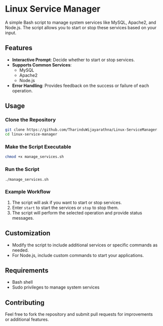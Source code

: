
# Linux Service Manager

A simple Bash script to manage system services like MySQL, Apache2, and Node.js. The script allows you to start or stop these services based on your input.

## Features

- **Interactive Prompt**: Decide whether to start or stop services.
- **Supports Common Services**:
  - MySQL
  - Apache2
  - Node.js
- **Error Handling**: Provides feedback on the success or failure of each operation.

## Usage

### Clone the Repository
```bash
git clone https://github.com/TharinduWijayarathna/Linux-ServiceManager.git
cd linux-service-manager
```

### Make the Script Executable
```bash
chmod +x manage_services.sh
```

### Run the Script
```bash
./manage_services.sh
```

### Example Workflow
1. The script will ask if you want to start or stop services.
2. Enter `start` to start the services or `stop` to stop them.
3. The script will perform the selected operation and provide status messages.

## Customization

- Modify the script to include additional services or specific commands as needed.
- For Node.js, include custom commands to start your applications.

## Requirements

- Bash shell
- Sudo privileges to manage system services

## Contributing

Feel free to fork the repository and submit pull requests for improvements or additional features.

